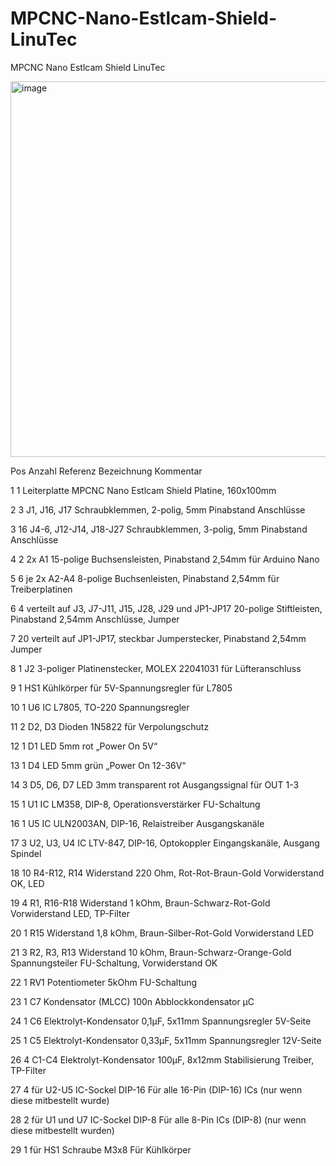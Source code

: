 # MPCNC-Nano-Estlcam-Shield-LinuTec
MPCNC Nano Estlcam Shield LinuTec


<img width="1105" height="601" alt="image" src="https://github.com/user-attachments/assets/e2f13fe3-1c50-43ef-9106-82a33906efc7" />

Pos	Anzahl	Referenz	Bezeichnung	Kommentar

1	1		Leiterplatte MPCNC Nano Estlcam Shield	Platine, 160x100mm

2	3	J1, J16, J17	Schraubklemmen, 2-polig, 5mm Pinabstand	Anschlüsse

3	16	J4-6, J12-J14, J18-J27	Schraubklemmen, 3-polig, 5mm Pinabstand	Anschlüsse

4	2	2x A1	15-polige Buchsensleisten, Pinabstand 2,54mm	für Arduino Nano

5	6	je 2x A2-A4	8-polige Buchsenleisten, Pinabstand 2,54mm	für Treiberplatinen

6	4	verteilt auf J3, J7-J11, J15, J28, J29 und JP1-JP17	20-polige Stiftleisten, Pinabstand 2,54mm	Anschlüsse, Jumper

7	20	verteilt auf JP1-JP17, steckbar	Jumperstecker, Pinabstand 2,54mm	Jumper

8	1	J2	3-poliger Platinenstecker, MOLEX 22041031	für Lüfteranschluss

9	1	HS1	Kühlkörper für 5V-Spannungsregler	für L7805

10	1	U6	IC L7805, TO-220	Spannungsregler

11	2	D2, D3	Dioden 1N5822	für Verpolungschutz

12	1	D1	LED 5mm rot	„Power On 5V“

13	1	D4	LED 5mm grün	„Power On 12-36V“

14	3	D5, D6, D7	LED 3mm transparent rot	Ausgangssignal für OUT 1-3

15	1	U1	IC LM358, DIP-8, Operationsverstärker	FU-Schaltung

16	1	U5	IC ULN2003AN, DIP-16, Relaistreiber	Ausgangskanäle

17	3	U2, U3, U4	IC LTV-847, DIP-16, Optokoppler	Eingangskanäle, Ausgang Spindel

18	10	R4-R12, R14	Widerstand 220 Ohm, Rot-Rot-Braun-Gold	Vorwiderstand OK, LED

19	4	R1, R16-R18	Widerstand 1 kOhm, Braun-Schwarz-Rot-Gold	Vorwiderstand LED, TP-Filter

20	1	R15	Widerstand 1,8 kOhm, Braun-Silber-Rot-Gold	Vorwiderstand LED

21	3	R2, R3, R13	Widerstand 10 kOhm, Braun-Schwarz-Orange-Gold	Spannungsteiler FU-Schaltung, Vorwiderstand OK

22	1	RV1	Potentiometer 5kOhm	FU-Schaltung

23	1	C7	Kondensator (MLCC) 100n	Abblockkondensator μC

24	1	C6	Elektrolyt-Kondensator 0,1μF, 5x11mm	Spannungsregler 5V-Seite

25	1	C5	Elektrolyt-Kondensator 0,33μF, 5x11mm	Spannungsregler 12V-Seite

26	4	C1-C4	Elektrolyt-Kondensator 100μF, 8x12mm	Stabilisierung Treiber, TP-Filter

27	4	für U2-U5	IC-Sockel DIP-16	Für alle 16-Pin (DIP-16) ICs (nur wenn diese mitbestellt wurde)

28	2	für U1 und U7	IC-Sockel DIP-8	Für alle 8-Pin ICs (DIP-8) (nur wenn diese mitbestellt wurden)

29	1	für HS1	Schraube M3x8	Für Kühlkörper


